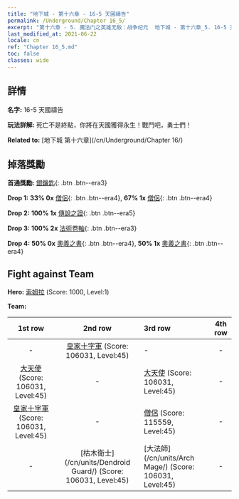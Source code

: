 ```yaml
---
title: "地下城 - 第十六章 - 16-5 天國禱告"
permalink: /Underground/Chapter 16_5/
excerpt: "第十六章 - 5. 魔法门之英雄无敌：战争纪元  地下城 - 第十六章_5. 16-5 天國禱告"
last_modified_at: 2021-06-22
locale: cn
ref: "Chapter 16_5.md"
toc: false
classes: wide
---
```


## 詳情

 **名字:** 16-5 天國禱告

 **玩法詳解:**       死亡不是終點，你將在天國獲得永生！戰鬥吧，勇士們！

 **Related to:** [地下城 第十六章](/cn/Underground/Chapter 16/)

## 掉落獎勵

 **首通獎勵:** [銀鑰匙](/cn/Items/con_693/){: .btn .btn--era3}

 **Drop 1:** **33% 0x** [僧侶](/cn/Items/unt_194/){: .btn .btn--era4}, **67% 1x** [僧侶](/cn/Items/unt_194/){: .btn .btn--era4}

 **Drop 2:** **100% 1x** [傳說之證](/cn/Items/mat_67/){: .btn .btn--era5}

 **Drop 3:** **100% 2x** [法術卷軸](/cn/Items/con_694/){: .btn .btn--era3}

 **Drop 4:** **50% 0x** [奧義之書](/cn/Items/mat_60/){: .btn .btn--era4}, **50% 1x** [奧義之書](/cn/Items/mat_60/){: .btn .btn--era4}


## Fight against Team
 **Hero:** [索姆拉](/cn/heroes/Solmyr/) (Score: 1000, Level:1)

 **Team:**


  | 1st row | 2nd row | 3rd row | 4th row |
  |:----:|:----:|:----|:----:|
  | - | [皇家十字軍](/cn/units/Swordsman/) (Score: 106031, Level:45)  | - | - |
  | [大天使](/cn/units/Angel/) (Score: 106031, Level:45)  | - | [大天使](/cn/units/Angel/) (Score: 106031, Level:45)  | - |
  | [皇家十字軍](/cn/units/Swordsman/) (Score: 106031, Level:45)  | - | [僧侶](/cn/units/Monk/) (Score: 115559, Level:45)  | - |
  | - | [枯木衛士](/cn/units/Dendroid Guard/) (Score: 106031, Level:45)  | [大法師](/cn/units/Arch Mage/) (Score: 106031, Level:45)  | - |


